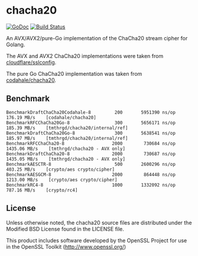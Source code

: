 # chacha20

[![GoDoc](https://godoc.org/github.com/tmthrgd/chacha20?status.svg)](https://godoc.org/github.com/tmthrgd/chacha20)
[![Build Status](https://travis-ci.org/tmthrgd/chacha20.svg?branch=master)](https://travis-ci.org/tmthrgd/chacha20)

An AVX/AVX2/pure-Go implementation of the ChaCha20 stream cipher for Golang.

The AVX and AVX2 ChaCha20 implementations were taken from
[cloudflare/sslconfig](https://github.com/cloudflare/sslconfig/blob/master/patches/openssl__chacha20_poly1305_draft_and_rfc_ossl102g.patch).

The pure Go ChaCha20 implementation was taken from [codahale/chacha20](https://github.com/codahale/chacha20).

## Benchmark

```
BenchmarkDraftChaCha20Codahale-8	     200	   5951390 ns/op	 176.19 MB/s	[codahale/chacha20]
BenchmarkRFCChaCha20Go-8        	     300	   5656171 ns/op	 185.39 MB/s	[tmthrgd/chacha20/internal/ref]
BenchmarkDraftChaCha20Go-8      	     300	   5638541 ns/op	 185.97 MB/s	[tmthrgd/chacha20/internal/ref]
BenchmarkRFCChaCha20-8          	    2000	    730684 ns/op	1435.06 MB/s	[tmthrgd/chacha20 - AVX only]
BenchmarkDraftChaCha20-8        	    2000	    730687 ns/op	1435.05 MB/s	[tmthrgd/chacha20 - AVX only]
BenchmarkAESCTR-8               	     500	   2600296 ns/op	 403.25 MB/s	[crypto/aes crypto/cipher]
BenchmarkAESGCM-8               	    2000	    864448 ns/op	1213.00 MB/s	[crypto/aes crypto/cipher]
BenchmarkRC4-8                  	    1000	   1332092 ns/op	 787.16 MB/s	[crypto/rc4]
```

## License

Unless otherwise noted, the chacha20 source files are distributed under the Modified BSD License found in the LICENSE file.

This product includes software developed by the OpenSSL Project for use in the OpenSSL Toolkit (http://www.openssl.org/)
